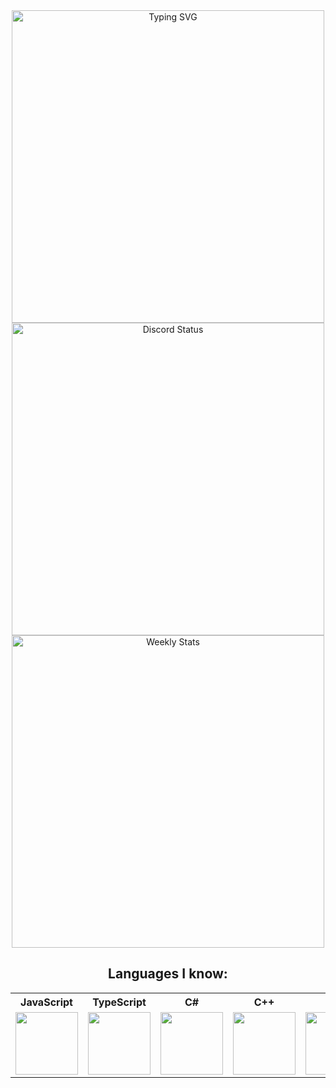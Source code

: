 <div align="center">
	<a href="https://git.io/typing-svg">
		<img width="500px" src="https://readme-typing-svg.demolab.com?font=Fira+Code&pause=500&color=07F774&center=true&vCenter=true&width=500&lines=Hi+there%2C+I'm+Tiaan.;I'm+a+aspiring+web+developer;I'm+also+an+aspiring+software+engineer.;Nice+to+meet+you" alt="Typing SVG" />
	</a>
</div>

<div align="center">
    <a href="https://discord.com/users/734302186644701205" target="_blank">
        <img width="500px" align="center" alt="Discord Status" src="https://lanyard.cnrad.dev/api/734302186644701205?bg=1f1f1f&borderRadius=5px">
    </a>
    <a href="https://wakatime.com/@Tiaansu" target="_blank">
	<img width="500px" align="center" alt="Weekly Stats" src="https://github-readme-stats.vercel.app/api/wakatime?username=Tiaansu">
   </a>
</div>

<div align="center">
    <h2>Languages I know:</h2>
    <table>
        <tr>
            <th>JavaScript</th>
            <th>TypeScript</th>
            <th>C#</th>
            <th>C++</th>
            <th>C</th>
        </tr>
        <tr>
            <td><div align="center"><img width="100px" src="https://cdn.jsdelivr.net/gh/devicons/devicon/icons/javascript/javascript-original.svg"></div></td>
            <td><div align="center"><img width="100px" src="https://cdn.jsdelivr.net/gh/devicons/devicon/icons/typescript/typescript-original.svg"></div></td>
            <td><div align="center"><img width="100px" src="https://cdn.jsdelivr.net/gh/devicons/devicon/icons/csharp/csharp-original.svg"></div></td>
            <td><div align="center"><img width="100px" src="https://cdn.jsdelivr.net/gh/devicons/devicon/icons/cplusplus/cplusplus-original.svg"></div></td>
            <td><div align="center"><img width="100px" src="https://cdn.jsdelivr.net/gh/devicons/devicon/icons/c/c-original.svg"></div></td>
        </tr>
    </table>
</div>

<!--<h1 align="center">
  <a href="https://git.io/typing-svg">
    <img src="https://readme-typing-svg.herokuapp.com?font=roboto&duration=5500&center=true&vCenter=true&width=500&lines=Hi+there%2C+I'm+Tiaan;I'm+a+aspiring+Web+Developer;Nice+to+meet+you+%3A)&size=30">
  </a>
</h1>

## Languages and Tools:

<p align="left"> 
	<a href="https://code.visualstudio.com/" target="_blank"> <img width="26px" src="https://cdn.jsdelivr.net/gh/devicons/devicon/icons/vscode/vscode-original.svg"/> </a>
	<a href="https://visualstudio.microsoft.com/downloads/" target="_blank"> <img width="26px" src="https://cdn.jsdelivr.net/gh/devicons/devicon/icons/visualstudio/visualstudio-plain.svg"/> </a>
	<a href="https://github.com/Tiaansu/" target="_blank"> <img width="26px" src="https://cdn.jsdelivr.net/gh/devicons/devicon/icons/html5/html5-original.svg"/> </a>
	<a href="https://github.com/Tiaansu/" target="_blank"> <img width="26px" src="https://cdn.jsdelivr.net/gh/devicons/devicon/icons/css3/css3-original.svg"/> </a>
	<a href="https://github.com/Tiaansu/" target="_blank"> <img width="26px" src="https://cdn.jsdelivr.net/gh/devicons/devicon/icons/javascript/javascript-original.svg"/> </a>
	<a href="https://github.com/Tiaansu/" target="_blank"> <img width="26px" src="https://cdn.jsdelivr.net/gh/devicons/devicon/icons/typescript/typescript-original.svg"/> </a>
	<a href="https://github.com/Tiaansu/" target="_blank"> <img width="26px" src="https://cdn.jsdelivr.net/gh/devicons/devicon/icons/nodejs/nodejs-original.svg"/> </a>
	<a href="https://github.com/Tiaansu/" target="_blank"> <img width="26px" src="https://cdn.jsdelivr.net/gh/devicons/devicon/icons/discordjs/discordjs-original.svg"/> </a>
	<a href="https://github.com/Tiaansu/" target="_blank"> <img width="26px" src="https://cdn.jsdelivr.net/gh/devicons/devicon/icons/mongodb/mongodb-original.svg"/> </a>
    <a href="https://www.mysql.com/" target="_blank"> <img width="26px" src="https://cdn.jsdelivr.net/gh/devicons/devicon/icons/mysql/mysql-original.svg"/> </a>
    <a href="https://git-scm.com/" target="_blank"> <img width="26px" src="https://cdn.jsdelivr.net/gh/devicons/devicon/icons/git/git-original.svg"/> </a> 
</p>-->
